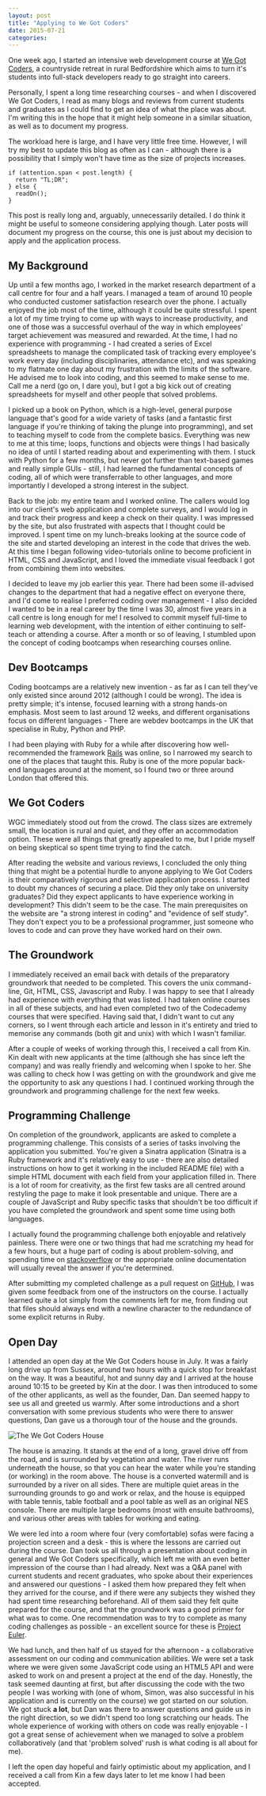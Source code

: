 ```yaml
---
layout: post
title: "Applying to We Got Coders"
date: 2015-07-21
categories:
---
```


One week ago, I started an intensive web development course at [We Got Coders](http://wegotcoders.com), a countryside retreat in rural Bedfordshire which aims to turn it's students into full-stack developers ready to go straight into careers.

Personally, I spent a long time researching courses - and when I discovered We Got Coders, I read as many blogs and reviews from current students and graduates as I could find to get an idea of what the place was about. I'm writing this in the hope that it might help someone in a similar situation, as well as to document my progress.

The workload here is large, and I have very little free time. However, I will try my best to update this blog as often as I can - although there is a possibility that I simply won't have time as the size of projects increases.

~~~
if (attention.span < post.length) {
  return "TL;DR";
} else {
  readOn();
}
~~~

This post is really long and, arguably, unnecessarily detailed. I do think it might be useful to someone considering applying though. Later posts will document my progress on the course, this one is just about my decision to apply and the application process.

My Background
-------------

Up until a few months ago, I worked in the market research department of a call centre for four and a half years. I managed a team of around 10 people who conducted customer satisfaction research over the phone. I actually enjoyed the job most of the time, although it could be quite stressful. I spent a lot of my time trying to come up with ways to increase productivity, and one of those was a successful overhaul of the way in which employees' target achievement was measured and rewarded. At the time, I had no experience with programming - I had created a series of Excel spreadsheets to manage the complicated task of tracking every employee's work every day (including disciplinaries, attendance etc), and was speaking to my flatmate one day about my frustration with the limits of the software. He advised me to look into coding, and this seemed to make sense to me. Call me a nerd (go on, I dare you), but I got a big kick out of creating spreadsheets for myself and other people that solved problems.

I picked up a book on Python, which is a high-level, general purpose language that's good for a wide variety of tasks (and a fantastic first language if you're thinking of taking the plunge into programming), and set to teaching myself to code from the complete basics. Everything was new to me at this time; loops, functions and objects were things I had basically no idea of until I started reading about and experimenting with them. I stuck with Python for a few months, but never got further than text-based games and really simple GUIs - still, I had learned the fundamental concepts of coding, all of which were transferrable to other languages, and more importantly I developed a strong interest in the subject.

Back to the job: my entire team and I worked online. The callers would log into our client's web application and complete surveys, and I would log in and track their progress and keep a check on their quality. I was impressed by the site, but also frustrated with aspects that I thought could be improved. I spent time on my lunch-breaks looking at the source code of the site and started developing an interest in the code that drives the web. At this time I began following video-tutorials online to become proficient in HTML, CSS and JavaScript, and I loved the immediate visual feedback I got from combining them into websites.

I decided to leave my job earlier this year. There had been some ill-advised changes to the department that had a negative effect on everyone there, and I'd come to realise I preferred coding over management - I also decided I wanted to be in a real career by the time I was 30, almost five years in a call centre is long enough for me! I resolved to commit myself full-time to learning web development, with the intention of either continuing to self-teach or attending a course. After a month or so of leaving, I stumbled upon the concept of coding bootcamps when researching courses online.

Dev Bootcamps
-------------

Coding bootcamps are a relatively new invention - as far as I can tell they've only existed since around 2012 (although I could be wrong). The idea is pretty simple; it's intense, focused learning with a strong hands-on emphasis. Most seem to last around 12 weeks, and different organisations focus on different languages - There are webdev bootcamps in the UK that specialise in Ruby, Python and PHP.

I had been playing with Ruby for a while after discovering how well-recommended the framework [Rails](http://rubyonrails.org/) was online, so I narrowed my search to one of the places that taught this. Ruby is one of the more popular back-end languages around at the moment, so I found two or three around London that offered this.

We Got Coders
-------------

WGC immediately stood out from the crowd. The class sizes are extremely small, the location is rural and quiet, and they offer an accommodation option. These were all things that greatly appealed to me, but I pride myself on being skeptical so spent time trying to find the catch.

After reading the website and various reviews, I concluded the only thing thing that might be a potential hurdle to anyone applying to We Got Coders is their comparatively rigorous and selective application process. I started to doubt my chances of securing a place. Did they only take on university graduates? Did they expect applicants to have experience working in development? This didn't seem to be the case. The main prerequisites on the website are "a strong interest in coding" and "evidence of self study". They don't expect you to be a professional programmer, just someone who loves to code and can prove they have worked hard on their own.

The Groundwork
--------------

I immediately received an email back with details of the preparatory groundwork that needed to be completed. This covers the unix command-line, Git, HTML, CSS, Javascript and Ruby. I was happy to see that I already had experience with everything that was listed. I had taken online courses in all of these subjects, and had even completed two of the Codecademy courses that were specified. Having said that, I didn't want to cut any corners, so I went through each article and lesson in it's entirety and tried to memorise any commands (both git and unix) with which I wasn't familiar.

After a couple of weeks of working through this, I received a call from Kin. Kin dealt with new applicants at the time (although she has since left the company) and was really friendly and welcoming when I spoke to her. She was calling to check how I was getting on with the groundwork and give me the opportunity to ask any questions I had. I continued working through the groundwork and programming challenge for the next few weeks.

Programming Challenge
---------------------

On completion of the groundwork, applicants are asked to complete a programming challenge. This consists of a series of tasks involving the application you submitted. You're given a Sinatra application (Sinatra is a Ruby framework and it's relatively easy to use - there are also detailed instructions on how to get it working in the included README file) with a simple HTML document with each field from your application filled in. There is a lot of room for creativity, as the first few tasks are all centred around restyling the page to make it look presentable and unique. There are a couple of JavaScript and Ruby specific tasks that shouldn't be too difficult if you have completed the groundwork and spent some time using both languages.

I actually found the programming challenge both enjoyable and relatively painless. There were one or two things that had me scratching my head for a few hours, but a huge part of coding is about problem-solving, and spending time on [stackoverflow](http://stackoverflow.com) or the appropriate online documentation will usually reveal the answer if you're determined.

After submitting my completed challenge as a pull request on [GitHub](http://github.com), I was given some feedback from one of the instructors on the course. I actually learned quite a lot simply from the comments left for me, from finding out that files should always end with a newline character to the redundance of some explicit returns in Ruby.

Open Day
--------

I attended an open day at the We Got Coders house in July. It was a fairly long drive up from Sussex, around two hours with a quick stop for breakfast on the way. It was a beautiful, hot and sunny day and I arrived at the house around 10:15 to be greeted by Kin at the door. I was then introduced to some of the other applicants, as well as the founder, Dan. Dan seemed happy to see us all and greeted us warmly. After some introductions and a short conversation with some previous students who were there to answer questions, Dan gave us a thorough tour of the house and the grounds.

![The We Got Coders House](http://wegotcoders.com/assets/house/side-8ced229bb5d0946c5c2d44006aa6c292.jpg)

The house is amazing. It stands at the end of a long, gravel drive off from the road, and is surrounded by vegetation and water. The river runs underneath the house, so that you can hear the water while you're standing (or working) in the room above. The house is a converted watermill and is surrounded by a river on all sides. There are multiple quiet areas in the surrounding grounds to go and work or relax, and the house is equipped with table tennis, table football and a pool table as well as an original NES console. There are multiple large bedrooms (most with ensuite bathrooms), and various other areas with tables for working and eating.

We were led into a room where four (very comfortable) sofas were facing a projection screen and a desk - this is where the lessons are carried out during the course. Dan took us all through a presentation about coding in general and We Got Coders specifically, which left me with an even better impression of the course than I had already. Next was a Q&A panel with current students and recent graduates, who spoke about their experiences and answered our questions - I asked them how prepared they felt when they arrived for the course, and if there were any subjects they wished they had spent time researching beforehand. All of them said they felt quite prepared for the course, and that the groundwork was a good primer for what was to come. One recommendation was to try to complete as many coding challenges as possible - an excellent source for these is [Project Euler](https://projecteuler.net/).

We had lunch, and then half of us stayed for the afternoon - a collaborative assessment on our coding and communication abilities. We were set a task where we were given some JavaScript code using an HTML5 API and were asked to work on and present a project at the end of the day. Honestly, the task seemed daunting at first, but after discussing the code with the two people I was working with (one of whom, Simon, was also successful in his application and is currently on the course) we got started on our solution. We got stuck **a lot**, but Dan was there to answer questions and guide us in the right direction, so we didn't spend too long scratching our heads. The whole experience of working with others on code was really enjoyable - I got a great sense of achievement when we managed to solve a problem collaboratively (and that 'problem solved' rush is what coding is all about for me).

I left the open day hopeful and fairly optimistic about my application, and I received a call from Kin a few days later to let me know I had been accepted.


